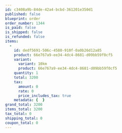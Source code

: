 ```yaml
---
id: c3408a9b-84de-42a4-bcbd-361201e350d1
published: false
blueprint: order
order_number: 1344
is_paid: false
is_shipped: false
is_refunded: false
items:
  -
    id: dedf5691-506c-4580-910f-0a0b26d12a85
    product: 66e767a9-ee34-4dc4-8681-d09bb59f0cf5
    variant:
      variant: 10km
      product: 66e767a9-ee34-4dc4-8681-d09bb59f0cf5
    quantity: 1
    total: 3200
    tax:
      amount: 0
      rate: 0
      price_includes_tax: true
    metadata: {  }
grand_total: 3200
items_total: 3200
tax_total: 0
shipping_total: 0
coupon_total: 0
---
```

